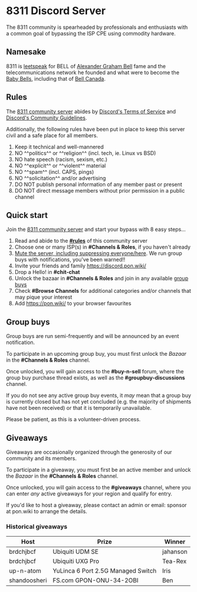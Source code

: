 # 8311 Discord Server

The 8311 community is spearheaded by professionals and enthusiasts with a common goal of bypassing the ISP CPE
using commodity hardware.

## Namesake

8311 is [leetspeak] for BELL of [Alexander Graham Bell] fame and the telecommunications network he founded and what
were to become the [Baby Bells], including that of [Bell Canada].

  [leetspeak]: https://en.wikipedia.org/wiki/Leet
  [Alexander Graham Bell]: https://en.wikipedia.org/wiki/Alexander_Graham_Bell
  [Baby Bells]: https://en.wikipedia.org/wiki/Regional_Bell_Operating_Company#Baby-Bell
  [Bell Canada]: https://en.wikipedia.org/wiki/Bell_Canada

## Rules

The [8311 community server] abides by [Discord's Terms of Service] and [Discord's Community Guidelines].

  [Discord's Terms of Service]: https://discord.com/terms
  [Discord's Community Guidelines]: https://discord.com/guidelines

Additionally, the following rules have been put in place to keep this server civil and a safe place for all members.

1. Keep it technical and well-mannered
2. NO ^^politics^^ or ^^religion^^ (incl. tech, ie. Linux vs BSD)
3. NO hate speech (racism, sexism, etc.)
4. NO ^^explicit^^ or ^^violent^^ material
5. NO ^^spam^^ (incl. CAPS, pings)
6. NO ^^solicitation^^ and/or advertising
7. DO NOT publish personal information of any member past or present
8. DO NOT direct message members without prior permission in a public channel

## Quick start

Join the [8311 community server] and start your bypass with 8 easy steps...

1. Read and abide to the __[#rules](#rules)__ of this community server
2. Choose one or many ISP(s) in __#Channels & Roles__, if you haven't already
3. [Mute the server, including suppressing everyone/here](https://support.discord.com/hc/en-us/articles/215253258-Notifications-Settings-101#h_3d6f7848-f80f-49d5-aaab-5dba23d2c3f8).
   We run group buys with notifications, you've been warned!!
4. Invite your friends and family <https://discord.pon.wiki/>
5. Drop a Hello! in __#chit-chat__
6. Unlock the bazaar in __#Channels & Roles__ and join in any available [group buys](#group-buys)
7. Check __#Browse Channels__ for additional categories and/or channels that may pique your interest
8. Add <https://pon.wiki/> to your browser favourites

  [8311 community server]: https://discord.pon.wiki/

## Group buys

Group buys are run semi-frequently and will be announced by an event notification.

To participate in an upcoming group buy, you must first unlock the *Bazaar* in the __#Channels & Roles__ channel.

Once unlocked, you will gain access to the __#buy-n-sell__ forum, where the group buy purchase thread exists,
as well as the __#groupbuy-discussions__ channel.

If you do not see any active group buy events, it *may* mean that a group buy is currently closed but has not yet concluded
(e.g. the majority of shipments have not been received) or that it is temporarily unavailable.

Please be patient, as this is a volunteer-driven process.

## Giveaways

Giveaways are occasionally organized through the generosity of our community and its members.

To participate in a giveaway, you must first be an active member and unlock the *Bazaar* in the __#Channels & Roles__
channel.

Once unlocked, you will gain access to the __#giveaways__ channel, where you can enter *any* active giveaways
for your region and qualify for entry.

If you'd like to host a giveaway, please contact an admin or email: sponsor at pon.wiki to arrange the details.

### Historical giveaways

| Host         | Prize                              | Winner         |
| ------------ | ---------------------------------- | -------------- |
| brdchjbcf    | Ubiquiti UDM SE                    | jahanson       |
| brdchjbcf    | Ubiquiti UXG Pro                   | Tea-Rex        |
| up-n-atom    | YuLinca 6 Port 2.5G Managed Switch | Iris           |
| shandoosheri | FS.com GPON-ONU-34-2OBI            | Ben            |
